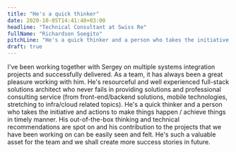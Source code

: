 ```yaml
---
title: "He's a quick thinker"
date: 2020-10-05T14:41:48+03:00
headline: "Technical Consultant at Swiss Re"
fullName: "Richardson Soegito"
pitchLine: "He's a quick thinker and a person who takes the initiative and actions to make things happen / achieve things in timely manner."
draft: true
---
```


I've been working together with Sergey on multiple systems integration projects and successfully delivered.
As a team, it has always been a great pleasure working with him.
He's resourceful and well experienced full-stack solutions architect who never fails in providing solutions and professional consulting service (from front-end/backend solutions, mobile technologies, stretching to infra/cloud related topics).
He's a quick thinker and a person who takes the initiative and actions to make things happen / achieve things in timely manner.
His out-of-the-box thinking and technical recommendations are spot on and his contribution to the projects that we have been working on can be easily seen and felt.
He's such a valuable asset for the team and we shall create more success stories in future.
